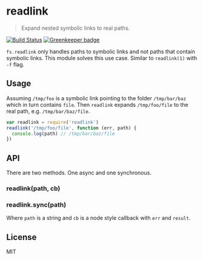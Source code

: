 # readlink

> Expand nested symbolic links to real paths.

[![Build Status](https://travis-ci.org/ralphtheninja/readlink.svg)](https://travis-ci.org/ralphtheninja/readlink)
[![Greenkeeper badge](https://badges.greenkeeper.io/ralphtheninja/readlink.svg)](https://greenkeeper.io/)

`fs.readlink` only handles paths to symbolic links and not paths that contain symbolic links. This module solves this use case. Similar to `readlink(1)` with `-f` flag.

## Usage

Assuming `/tmp/foo` is a symbolic link pointing to the folder `/tmp/bar/baz` which in turn contains `file`. Then `readlink` expands `/tmp/foo/file` to the real path, e.g. `/tmp/bar/baz/file`.

```js
var readlink = require('readlink')
readlink('/tmp/foo/file', function (err, path) {
  console.log(path) // /tmp/bar/baz/file
})

```

## API

There are two methods. One async and one synchronous.

### readlink(path, cb)

### readlink.sync(path)

Where `path` is a string and `cb` is a node style callback with `err` and `result`.

## License

MIT
